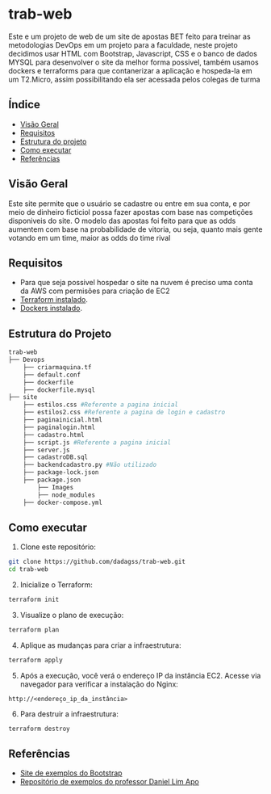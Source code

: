 # trab-web

Este e um projeto de web de um site de apostas BET feito para treinar as metodologias DevOps em um projeto para a faculdade, neste projeto decidimos usar HTML com Bootstrap, Javascript, CSS e o banco de dados MYSQL para desenvolver o site da melhor forma possivel, também usamos dockers e terraforms para que contanerizar a aplicação e hospeda-la em um T2.Micro, assim possibilitando ela ser acessada pelos colegas de turma


## Índice

- [Visão Geral](#visão-geral)
- [Requisitos](#requisitos)
- [Estrutura do projeto](#estrutura-do-projeto)
- [Como executar](#como-executar)
- [Referências](#referências)

## Visão Geral

Este site permite que o usuário se cadastre ou entre em sua conta, e por meio de dinheiro ficticiol possa fazer apostas com base nas competições disponiveis do site. O modelo das apostas foi feito para que as odds aumentem com base na probabilidade de vitoria, ou seja, quanto mais gente votando em um time, maior as odds do time rival


## Requisitos
- Para que seja possivel hospedar o site na nuvem é preciso uma conta da AWS com permisões para criação de EC2
- [Terraform instalado](https://learn.hashicorp.com/tutorials/terraform/install-cli).
- [Dockers instalado](https://www.docker.com/).

## Estrutura do Projeto
```bash
trab-web
├── Devops 
    ├── criarmaquina.tf
    ├── default.conf
    ├── dockerfile
    ├── dockerfile.mysql
├── site
    ├── estilos.css #Referente a pagina inicial
    ├── estilos2.css #Referente a pagina de login e cadastro
    ├── paginainicial.html
    ├── paginalogin.html 
    ├── cadastro.html 
    ├── script.js #Referente a pagina inicial
    ├── server.js
    ├── cadastroDB.sql
    ├── backendcadastro.py #Não utilizado
    ├── package-lock.json
    ├── package.json
        ├── Images
        ├── node_modules
    ├── docker-compose.yml
```

## Como executar
1. Clone este repositório:
```bash
git clone https://github.com/dadagss/trab-web.git
cd trab-web
```

2. Inicialize o Terraform:
```bash
terraform init
```

3. Visualize o plano de execução:
```bash
terraform plan 
```

4. Aplique as mudanças para criar a infraestrutura:
```bash
terraform apply 
```

5. Após a execução, você verá o endereço IP da instância EC2. Acesse via navegador para verificar a instalação do Nginx:
```
http://<endereço_ip_da_instância>
```

6. Para destruir a infraestrutura:
```bash
terraform destroy
```


## Referências

- [Site de exemplos do Bootstrap](https://getbootstrap.com/docs/5.3/examples/)
- [Repositório de exemplos do professor Daniel Lim Apo](https://github.com/Daniel-Lim-Apo/Bootstrap-Tutorial)